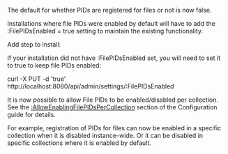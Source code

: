 The default for whether PIDs are registered for files or not is now false.

Installations where file PIDs were enabled by default will have to add the :FilePIDsEnabled = true setting to maintain the existing functionality.

Add step to install:

  If your installation did not have :FilePIDsEnabled set, you will need to set it to true to keep file PIDs enabled:

  curl -X PUT -d 'true' http://localhost:8080/api/admin/settings/:FilePIDsEnabled



It is now possible to allow File PIDs to be enabled/disabled per collection. See the [:AllowEnablingFilePIDsPerCollection](https://guides.dataverse.org/en/latest/installation/config.html#allowenablingfilepidspercollection) section of the Configuration guide for details.

For example, registration of PIDs for files can now be enabled in a specific collection when it is disabled instance-wide. Or it can be disabled in specific collections where it is enabled by default. 